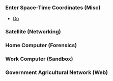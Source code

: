 ### Enter Space-Time Coordinates (Misc)
- [Go](https://github.com/Eunseo-Lee/Computer-Journey/tree/master/CTF%20Writeup/2019/Google%20CTF%20Beginners/Enter%20Space-Time%20Coordinates)

### Satellite (Networking)

### Home Computer (Forensics)

### Work Computer (Sandbox)

### Government Agricultural Network (Web)
